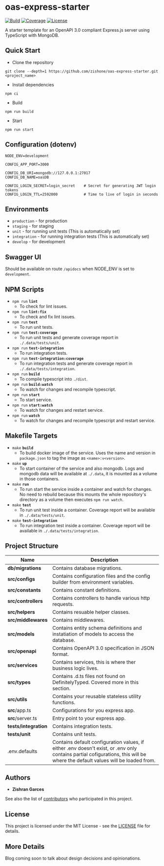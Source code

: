 # oas-express-starter
[![Build](https://github.com/zishone/oas-express-starter/workflows/ci/badge.svg)](https://github.com/zishone/oas-express-starter/actions?query=workflow%3Aci) [![Coverage](https://codecov.io/gh/zishone/oas-express-starter/branch/master/graph/badge.svg)](https://codecov.io/gh/zishone/oas-express-starter) [![License](https://img.shields.io/github/license/zishone/oas-express-starter)](https://github.com/zishone/oas-express-starter/blob/master/LICENSE)

A starter template for an OpenAPI 3.0 compliant Express.js server using TypeScript with MongoDB.

## Quick Start
* Clone the repository
```
git clone --depth=1 https://github.com/zishone/oas-express-starter.git <project_name>
```

* Install dependencies
```shell
npm ci
```

* Build
```shell
npm run build
```

* Start
```shell
npm run start
```

## Configuration (dotenv)
```
NODE_ENV=development

CONFIG_APP_PORT=3000

CONFIG_DB_URI=mongodb://127.0.0.1:27017
CONFIG_DB_NAME=oasDB

CONFIG_LOGIN_SECRET=login_secret    # Secret for generating JWT login tokens
CONFIG_LOGIN_TTL=2592000            # Time to live of login in seconds
```

## Environments
- `production` - for production
- `staging` - for staging
- `unit` - for running unit tests (This is automatically set)
- `integration` - for running integration tests (This is automatically set)
- `develop` - for development

## Swagger UI
Should be available on route `/apidocs` when NODE_ENV is set to `development`.

## NPM Scripts
* `npm run` **`lint`**
  * To check for lint issues.
* `npm run` **`lint:fix`**
  * To check and fix lint issues.
* `npm run` **`test`**
  * To run unit tests.
* `npm run` **`test:coverage`**
  * To run unit tests and generate coverage report in `./.data/tests/unit`.
* `npm run` **`test-integration`**
  * To run integration tests.
* `npm run` **`test-integration:coverage`**
  * To run integration tests and generate coverage report in `./.data/tests/integration`.
* `npm run` **`build`**
  * To compile typescript into `./dist`.
* `npm run` **`build:watch`**
  * To watch for changes and recompile typescript.
* `npm run` **`start`**
  * To start service.
* `npm run` **`start:watch`**
  * To watch for changes and restart service.
* `npm run` **`watch`**
  * To watch for changes and recompile typescript and restart service.

## Makefile Targets
* `make` **`build`**
  * To build docker image of the service. Uses the name and version in `package.json` to tag the image as `<name>:v<version>`.
* `make` **`up`**
  * To start container of the service and also mongodb. Logs and mongodb data will be available at `./.data`, it is mounted as a volume in those containers.
* `make` **`run`**
  * To run start the service inside a container and watch for changes. No need to rebuild because this mounts the whole repository's directory as a volume then executes `npm run watch`.
* `make` **`test`**
  * To run unit test inside a container. Coverage report will be available in `./.data/tests/unit`.
* `make` **`test-integration`**
  * To run integration test inside a container. Coverage report will be available in `./.data/tests/integration`.

## Project Structure
| Name                      | Description                                                                                                                                                                   |
| ------------------------- | ----------------------------------------------------------------------------------------------------------------------------------------------------------------------------- |
| **db/migrations**         | Contains database migrations.                                                                                                                                                 |
| **src/configs**           | Contains configuration files and the config builder from environment variables.                                                                                               |
| **src/constants**         | Contains constant definitions.                                                                                                                                                |
| **src/controllers**       | Contains controllers to handle various http requests.                                                                                                                         |
| **src/helpers**           | Contains resuable helper classes.                                                                                                                                             |
| **src/middlewares**       | Contains middlewares.                                                                                                                                                         |
| **src/models**            | Contains entity schema definitions and instatiation of models to access the database.                                                                                         |
| **src/openapi**           | Contains OpenAPI 3.0 specification in JSON format.                                                                                                                            |
| **src/services**          | Contains services, this is where ther business logic lives.                                                                                                                   |
| **src/types**             | Contains .d.ts files not found on DefinitelyTyped. Covered more in this section.                                                                                              |
| **src/utils**             | Contains your reusable stateless utility functions.                                                                                                                           |
| **src**/app.ts            | Configurations for you express app.                                                                                                                                           |
| **src**/server.ts         | Entry point to your express app.                                                                                                                                              |
| **tests/integration**     | Contains integration tests.                                                                                                                                                   |
| **tests/unit**            | Contains unit tests.                                                                                                                                                          |
| .env.defaults             | Contains default configuration values, if either .env doesn't exist, or .env only contains partial cofigurations, this will be where the default values will be loaded from.  |

## Authors
* **Zishran Garces**

See also the list of [contributors](https://github.com/zishone/oas-express-starter/contributors) who participated in this project.

## License
This project is licensed under the MIT License - see the [LICENSE](https://github.com/zishone/oas-express-starter/blob/master/LICENSE) file for details.

## More Details
Blog coming soon to talk about design decisions and opinionations.
